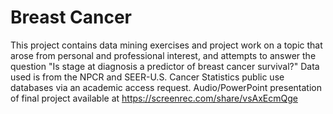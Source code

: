 # Breast Cancer

This project contains data mining exercises and project work on a topic that arose from personal and professional interest, and attempts to answer the question "Is stage at diagnosis a predictor of breast cancer survival?"  Data used is from the NPCR and SEER-U.S. Cancer Statistics public use databases via an academic access request.
Audio/PowerPoint presentation of final project available at https://screenrec.com/share/vsAxEcmQge
